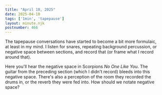```yaml
---
title: "April 10, 2025"
date: 2025-04-10
tags: ['1min', 'tapepause']
layout: minute.njk
postnumber: 466
---
```

The tapepause conversations have started to become a bit more formulaic, at least in my mind. I listen for snares, repeating background percussion, or negative space between sections, and record that (or frame what I record around that). 

Here you'll hear the negative space in Scorpions *No One Like You*. The guitar from the preceding section (which I didn't record) bleeds into this negative space. There's also a perception of the room they recorded the drums in, or the reverb they were fed into. How should we notate negative space?